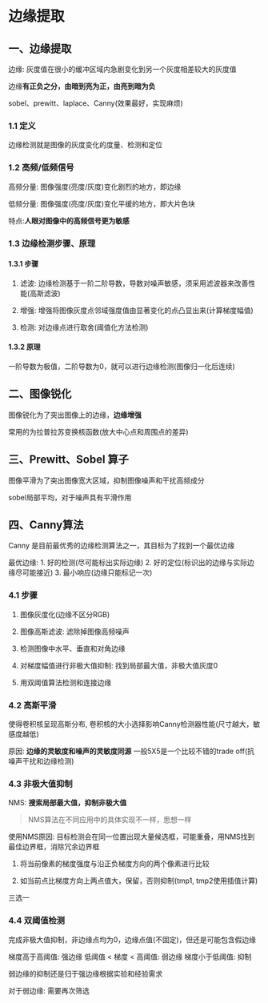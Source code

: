 # 边缘提取

## 一、边缘提取

边缘: 灰度值在很小的缓冲区域内急剧变化到另一个灰度相差较大的灰度值

边缘**有正负之分，由暗到亮为正，由亮到暗为负**

sobel、prewitt、laplace、Canny(效果最好，实现麻烦)

### 1.1 定义

边缘检测就是图像的灰度变化的度量、检测和定位

### 1.2 高频/低频信号

高频分量: 图像强度(亮度/灰度)变化剧烈的地方，即边缘

低频分量: 图像强度(亮度/灰度)变化平缓的地方，即大片色块

特点:**人眼对图像中的高频信号更为敏感**

### 1.3 边缘检测步骤、原理

#### 1.3.1 步骤

1. 滤波: 边缘检测基于一阶二阶导数，导数对噪声敏感，须采用滤波器来改善性能(高斯滤波)

2. 增强: 增强将图像灰度点邻域强度值由显著变化的点凸显出来(计算梯度幅值)

3. 检测: 对边缘点进行取舍(阈值化方法检测)

#### 1.3.2 原理

一阶导数为极值，二阶导数为0，就可以进行边缘检测(图像归一化后连续)

## 二、图像锐化

图像锐化为了突出图像上的边缘，**边缘增强**

常用的为拉普拉苏变换核函数(放大中心点和周围点的差异)

## 三、Prewitt、Sobel 算子

图像平滑为了突出图像宽大区域，抑制图像噪声和干扰高频成分

sobel局部平均，对于噪声具有平滑作用

## 四、Canny算法

Canny 是目前最优秀的边缘检测算法之一，其目标为了找到一个最优边缘

最优边缘:
    1. 好的检测(尽可能标出实际边缘)
    2. 好的定位(标识出的边缘与实际边缘尽可能接近)
    3. 最小响应(边缘只能标记一次)

### 4.1 步骤

1. 图像灰度化(边缘不区分RGB)

2. 图像高斯滤波: 滤除掉图像高频噪声

3. 检测图像中水平、垂直和对角边缘

4. 对梯度幅值进行非极大值抑制: 找到局部最大值，非极大值灰度0

5. 用双阈值算法检测和连接边缘

### 4.2 高斯平滑

使得卷积核呈现高斯分布, 卷积核的大小选择影响Canny检测器性能(尺寸越大，敏感度越低)

原因: **边缘的灵敏度和噪声的灵敏度同源** 一般5X5是一个比较不错的trade off(抗噪声干扰和边缘检测)

### 4.3 非极大值抑制

NMS: **搜索局部最大值，抑制非极大值**

> NMS算法在不同应用中的具体实现不一样，思想一样

使用NMS原因: 目标检测会在同一位置出现大量候选框，可能重叠，用NMS找到最佳边界框，消除冗余边界框

1. 将当前像素的梯度强度与沿正负梯度方向的两个像素进行比较

2. 如当前点比梯度方向上两点值大，保留，否则抑制(tmp1, tmp2使用插值计算)

三选一

### 4.4 双阈值检测

完成非极大值抑制，非边缘点均为0，边缘点值(不固定)，但还是可能包含假边缘

梯度高于高阈值: 强边缘
低阈值 < 梯度 < 高阈值: 弱边缘
梯度小于低阈值: 抑制

弱边缘的抑制还是归于强边缘根据实验和经验需求

对于弱边缘: 需要再次筛选

